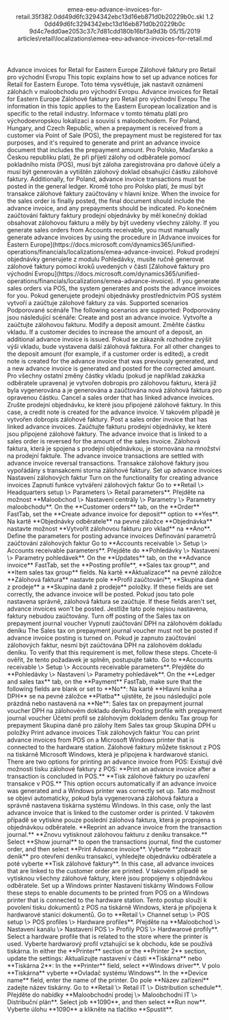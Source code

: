 <?xml version="1.0" encoding="UTF-8"?>
<xliff xmlns:logoport="urn:logoport:xliffeditor:xliff-extras:1.0" xmlns:tilt="urn:logoport:xliffeditor:tilt-non-translatables:1.0" xmlns:xsi="http://www.w3.org/2001/XMLSchema-instance" xmlns="urn:oasis:names:tc:xliff:document:1.2" xmlns:xliffext="urn:microsoft:content:schema:xliffextensions" version="1.2" xsi:schemaLocation="urn:oasis:names:tc:xliff:document:1.2 xliff-core-1.2-transitional.xsd">
  <file datatype="xml" source-language="en-US" original="emea-eeu-advance-invoices-for-retail.md" target-language="cs-CZ">
    <header>
      <tool tool-company="Microsoft" tool-version="1.0-7889195" tool-name="mdxliff" tool-id="mdxliff"/>
      <xliffext:skl_file_name>emea-eeu-advance-invoices-for-retail.35f382.0dd49d6fc3294342ebc13d16eb871d0b20229b0c.skl</xliffext:skl_file_name>
      <xliffext:version>1.2</xliffext:version>
      <xliffext:ms.openlocfilehash>0dd49d6fc3294342ebc13d16eb871d0b20229b0c</xliffext:ms.openlocfilehash>
      <xliffext:ms.sourcegitcommit>9d4c7edd0ae2053c37c7d81cdd180b16bf3a9d3b</xliffext:ms.sourcegitcommit>
      <xliffext:ms.lasthandoff>05/15/2019</xliffext:ms.lasthandoff>
      <xliffext:ms.openlocfilepath>articles\retail\localizations\emea-eeu-advance-invoices-for-retail.md</xliffext:ms.openlocfilepath>
    </header>
    <body>
      <group extype="content" id="content">
        <trans-unit xml:space="preserve" translate="yes" id="101" restype="x-metadata">
          <source>Advance invoices for Retail for Eastern Europe</source>
        <target logoport:matchpercent="101" state="translated" state-qualifier="leveraged-tm">Zálohové faktury pro Retail pro východní Evropu</target></trans-unit>
        <trans-unit xml:space="preserve" translate="yes" id="102" restype="x-metadata">
          <source>This topic explains how to set up advance notices for Retail for Eastern Europe.</source>
        <target logoport:matchpercent="101" state="translated" state-qualifier="leveraged-tm">Toto téma vysvětluje, jak nastavit oznámení zálohách v maloobchodu pro východní Evropu.</target></trans-unit>
        <trans-unit xml:space="preserve" translate="yes" id="103">
          <source>Advance invoices for Retail for Eastern Europe</source>
        <target logoport:matchpercent="101" state="translated" state-qualifier="leveraged-tm">Zálohové faktury pro Retail pro východní Evropu</target></trans-unit>
        <trans-unit xml:space="preserve" translate="yes" id="104">
          <source>The information in this topic applies to the Eastern European localization and is specific to the retail industry.</source>
        <target logoport:matchpercent="101" state="translated" state-qualifier="leveraged-tm">Informace v tomto tématu platí pro východoevropskou lokalizaci a souvisí s maloobchodem.</target></trans-unit>
        <trans-unit xml:space="preserve" translate="yes" id="105">
          <source>For Poland, Hungary, and Czech Republic, when a prepayment is received from a customer via Point of Sale (POS), the prepayment must be registered for tax purposes, and it's required to generate and print an advance invoice document that includes the prepayment amount.</source>
        <target logoport:matchpercent="101" state="translated" state-qualifier="leveraged-tm">Pro Polsko, Maďarsko a Českou republiku platí, že při přijetí zálohy od odběratele pomocí pokladního místa (POS), musí být záloha zaregistrována pro daňové účely a musí být generován a vytištěn zálohový doklad obsahující částku zálohové faktury.</target></trans-unit>
        <trans-unit xml:space="preserve" translate="yes" id="106">
          <source>Additionally, for Poland, advance invoice transactions must be posted in the general ledger.</source>
        <target logoport:matchpercent="101" state="translated" state-qualifier="leveraged-tm">Kromě toho pro Polsko platí, že musí být transakce zálohové faktury zaúčtovány v hlavní knize.</target></trans-unit>
        <trans-unit xml:space="preserve" translate="yes" id="107">
          <source>When the invoice for the sales order is finally posted, the final document should include the advance invoice, and any prepayments should be indicated.</source>
        <target logoport:matchpercent="101" state="translated" state-qualifier="leveraged-tm">Po konečném zaúčtování faktury faktury prodejní objednávky by měl konečný doklad obsahovat zálohovou fakturu a měly by být uvedeny všechny zálohy.</target></trans-unit>
        <trans-unit xml:space="preserve" translate="yes" id="108">
          <source>If you generate sales orders from Accounts receivable, you must manually generate advance invoices by using the procedure in <bpt id="p1">[</bpt>Advance invoices for Eastern Europe<ept id="p1">](https://docs.microsoft.com/dynamics365/unified-operations/financials/localizations/emea-advance-invoice)</ept>.</source>
        <target logoport:matchpercent="101" state="translated" state-qualifier="leveraged-tm">Pokud prodejní objednávky generujete z modulu Pohledávky, musíte ručně generovat zálohové faktury pomocí kroků uvedených v části <bpt id="p1">[</bpt>Zálohové faktury pro východní Evropu<ept id="p1">](https://docs.microsoft.com/dynamics365/unified-operations/financials/localizations/emea-advance-invoice)</ept>.</target></trans-unit>
        <trans-unit xml:space="preserve" translate="yes" id="109">
          <source>If you generate sales orders via POS, the system generates and posts the advance invoices for you.</source>
        <target logoport:matchpercent="101" state="translated" state-qualifier="leveraged-tm">Pokud generujete prodejní objednávky prostřednictvím POS systém vytvoří a zaúčtuje zálohové faktury za vás.</target></trans-unit>
        <trans-unit xml:space="preserve" translate="yes" id="110">
          <source>Supported scenarios</source>
        <target logoport:matchpercent="101" state="translated" state-qualifier="leveraged-tm">Podporované scénáře</target></trans-unit>
        <trans-unit xml:space="preserve" translate="yes" id="111">
          <source>The following scenarios are supported:</source>
        <target logoport:matchpercent="101" state="translated" state-qualifier="leveraged-tm">Podporovány jsou následující scénáře:</target></trans-unit>
        <trans-unit xml:space="preserve" translate="yes" id="112">
          <source>Create and post an advance invoice.</source>
        <target logoport:matchpercent="101" state="translated" state-qualifier="leveraged-tm">Vytvořte a zaúčtujte zálohovou fakturu.</target></trans-unit>
        <trans-unit xml:space="preserve" translate="yes" id="113">
          <source>Modify a deposit amount.</source>
        <target logoport:matchpercent="101" state="translated" state-qualifier="leveraged-tm">Změňte částku vkladu.</target></trans-unit>
        <trans-unit xml:space="preserve" translate="yes" id="114">
          <source>If a customer decides to increase the amount of a deposit, an additional advance invoice is issued.</source>
        <target logoport:matchpercent="101" state="translated" state-qualifier="leveraged-tm">Pokud se zákazník rozhodne zvýšit výši vkladu, bude vystavena další zálohová faktura.</target></trans-unit>
        <trans-unit xml:space="preserve" translate="yes" id="115">
          <source>For all other changes to the deposit amount (for example, if a customer order is edited), a credit note is created for the advance invoice that was previously generated, and a new advance invoice is generated and posted for the corrected amount.</source>
        <target logoport:matchpercent="101" state="translated" state-qualifier="leveraged-tm">Pro všechny ostatní změny částky vkladu (pokud je například zakázka odběratele upravena) je vytvořen dobropis pro zálohovou fakturu, která již byla vygenerována a je generována a zaúčtována nová zálohová faktura pro opravenou částku.</target></trans-unit>
        <trans-unit xml:space="preserve" translate="yes" id="116">
          <source>Cancel a sales order that has linked advance invoices.</source>
        <target logoport:matchpercent="101" state="translated" state-qualifier="leveraged-tm">Zrušte prodejní objednávku, ke které jsou připojené zálohové faktury.</target></trans-unit>
        <trans-unit xml:space="preserve" translate="yes" id="117">
          <source>In this case, a credit note is created for the advance invoice.</source>
        <target logoport:matchpercent="101" state="translated" state-qualifier="leveraged-tm">V takovém případě je vytvořen dobropis zálohové faktury.</target></trans-unit>
        <trans-unit xml:space="preserve" translate="yes" id="118">
          <source>Post a sales order invoice that has linked advance invoices.</source>
        <target logoport:matchpercent="101" state="translated" state-qualifier="leveraged-tm">Zaúčtujte fakturu prodejní objednávky, ke které jsou připojené zálohové faktury.</target></trans-unit>
        <trans-unit xml:space="preserve" translate="yes" id="119">
          <source>The advance invoice that is linked to a sales order is reversed for the amount of the sales invoice.</source>
        <target logoport:matchpercent="101" state="translated" state-qualifier="leveraged-tm">Zálohová faktura, která je spojena s prodejní objednávkou, je stornována na množství na prodejní faktuře.</target></trans-unit>
        <trans-unit xml:space="preserve" translate="yes" id="120">
          <source>The advance invoice transactions are settled with advance invoice reversal transactions.</source>
        <target logoport:matchpercent="101" state="translated" state-qualifier="leveraged-tm">Transakce zálohové faktury jsou vypořádány s transakcemi storna zálohové faktury.</target></trans-unit>
        <trans-unit xml:space="preserve" translate="yes" id="121">
          <source>Set up advance invoices</source>
        <target logoport:matchpercent="101" state="translated" state-qualifier="leveraged-tm">Nastavení zálohových faktur</target></trans-unit>
        <trans-unit xml:space="preserve" translate="yes" id="122">
          <source>Turn on the functionality for creating advance invoices</source>
        <target logoport:matchpercent="101" state="translated" state-qualifier="leveraged-tm">Zapnutí funkce vytváření zálohových faktur</target></trans-unit>
        <trans-unit xml:space="preserve" translate="yes" id="123">
          <source>Go to <bpt id="p1">**</bpt>Retail <ph id="ph1">\&gt;</ph> Headquarters setup <ph id="ph2">\&gt;</ph> Parameters <ph id="ph3">\&gt;</ph> Retail parameters<ept id="p1">**</ept>.</source>
        <target logoport:matchpercent="101" state="translated" state-qualifier="leveraged-tm">Přejděte na možnost <bpt id="p1">**</bpt>Maloobchod <ph id="ph1">\&gt;</ph> Nastavení centrály <ph id="ph2">\&gt;</ph> Parametry <ph id="ph3">\&gt;</ph> Parametry maloobchodu<ept id="p1">**</ept>.</target></trans-unit>
        <trans-unit xml:space="preserve" translate="yes" id="124">
          <source>On the <bpt id="p1">**</bpt>Customer orders<ept id="p1">**</ept> tab, on the <bpt id="p2">**</bpt>Order<ept id="p2">**</ept> FastTab, set the <bpt id="p3">**</bpt>Create advance invoice for deposit<ept id="p3">**</ept> option to <bpt id="p4">**</bpt>Yes<ept id="p4">**</ept>.</source>
        <target logoport:matchpercent="101" state="translated" state-qualifier="leveraged-tm">Na kartě <bpt id="p1">**</bpt>Objednávky odběratele<ept id="p1">**</ept> na pevné záložce <bpt id="p2">**</bpt>Objednávka<ept id="p2">**</ept> nastavte možnost <bpt id="p3">**</bpt>Vytvořit zálohovou fakturu pro vklad<ept id="p3">**</ept> na <bpt id="p4">**</bpt>Ano<ept id="p4">**</ept>.</target></trans-unit>
        <trans-unit xml:space="preserve" translate="yes" id="125">
          <source>Define the parameters for posting advance invoices</source>
        <target logoport:matchpercent="101" state="translated" state-qualifier="leveraged-tm">Definování parametrů zaúčtování zálohových faktur</target></trans-unit>
        <trans-unit xml:space="preserve" translate="yes" id="126">
          <source>Go to <bpt id="p1">**</bpt>Accounts receivable <ph id="ph1">\&gt;</ph> Setup <ph id="ph2">\&gt;</ph> Accounts receivable parameters<ept id="p1">**</ept>.</source>
        <target logoport:matchpercent="101" state="translated" state-qualifier="leveraged-tm">Přejděte do <bpt id="p1">**</bpt>Pohledávky <ph id="ph1">\&gt;</ph> Nastavení <ph id="ph2">\&gt;</ph> Parametry pohledávek<ept id="p1">**</ept>.</target></trans-unit>
        <trans-unit xml:space="preserve" translate="yes" id="127">
          <source>On the <bpt id="p1">**</bpt>Updates<ept id="p1">**</ept> tab, on the <bpt id="p2">**</bpt>Advance invoice<ept id="p2">**</ept> FastTab, set the <bpt id="p3">**</bpt>Posting profile<ept id="p3">**</ept>, <bpt id="p4">**</bpt>Sales tax group<ept id="p4">**</ept>, and <bpt id="p5">**</bpt>Item sales tax group<ept id="p5">**</ept> fields.</source>
        <target logoport:matchpercent="101" state="translated" state-qualifier="leveraged-tm">Na kartě <bpt id="p1">**</bpt>Aktualizace<ept id="p1">**</ept> na pevné záložce <bpt id="p2">**</bpt>Zálohová faktura<ept id="p2">**</ept> nastavte pole <bpt id="p3">**</bpt>Profil zaúčtování<ept id="p3">**</ept>, <bpt id="p4">**</bpt>Skupina daně z prodeje<ept id="p4">**</ept> a <bpt id="p5">**</bpt>Skupina daně z prodeje<ept id="p5">**</ept> položky.</target></trans-unit>
        <trans-unit xml:space="preserve" translate="yes" id="128">
          <source>If these fields are set correctly, the advance invoice will be posted.</source>
        <target logoport:matchpercent="101" state="translated" state-qualifier="leveraged-tm">Pokud jsou tato pole nastavena správně, zálohová faktura se zaúčtuje.</target></trans-unit>
        <trans-unit xml:space="preserve" translate="yes" id="129">
          <source>If these fields aren't set, advance invoices won't be posted.</source>
        <target logoport:matchpercent="101" state="translated" state-qualifier="leveraged-tm">Jestliže tato pole nejsou nastavena, faktury nebudou zaúčtovány.</target></trans-unit>
        <trans-unit xml:space="preserve" translate="yes" id="130">
          <source>Turn off posting of the Sales tax on prepayment journal voucher</source>
        <target logoport:matchpercent="101" state="translated" state-qualifier="leveraged-tm">Vypnutí zaúčtování DPH na zálohovém dokladu deníku</target></trans-unit>
        <trans-unit xml:space="preserve" translate="yes" id="131">
          <source>The Sales tax on prepayment journal voucher must not be posted if advance invoice posting is turned on.</source>
        <target logoport:matchpercent="101" state="translated" state-qualifier="leveraged-tm">Pokud je zapnuto zaúčtování zálohových faktur, nesmí být zaúčtována DPH na zálohovém dokladu deníku.</target></trans-unit>
        <trans-unit xml:space="preserve" translate="yes" id="132">
          <source>To verify that this requirement is met, follow these steps.</source>
        <target logoport:matchpercent="101" state="translated" state-qualifier="leveraged-tm">Chcete-li ověřit, že tento požadavek je splněn, postupujte takto.</target></trans-unit>
        <trans-unit xml:space="preserve" translate="yes" id="133">
          <source>Go to <bpt id="p1">**</bpt>Accounts receivable <ph id="ph1">\&gt;</ph> Setup <ph id="ph2">\&gt;</ph> Accounts receivable parameters<ept id="p1">**</ept>.</source>
        <target logoport:matchpercent="101" state="translated" state-qualifier="leveraged-tm">Přejděte do <bpt id="p1">**</bpt>Pohledávky <ph id="ph1">\&gt;</ph> Nastavení <ph id="ph2">\&gt;</ph> Parametry pohledávek<ept id="p1">**</ept>.</target></trans-unit>
        <trans-unit xml:space="preserve" translate="yes" id="134">
          <source>On the <bpt id="p1">**</bpt>Ledger and sales tax<ept id="p1">**</ept> tab, on the <bpt id="p2">**</bpt>Payment<ept id="p2">**</ept> FastTab, make sure that the following fields are blank or set to <bpt id="p3">**</bpt>No<ept id="p3">**</ept>:</source>
        <target logoport:matchpercent="101" state="translated" state-qualifier="leveraged-tm">Na kartě <bpt id="p1">**</bpt>Hlavní kniha a DPH<ept id="p1">**</ept> se na pevné záložce <bpt id="p2">**</bpt>Platba<ept id="p2">**</ept> ujistěte, že jsou následující pole prázdná nebo nastavená na <bpt id="p3">**</bpt>Ne<ept id="p3">**</ept>:</target></trans-unit>
        <trans-unit xml:space="preserve" translate="yes" id="135">
          <source>Sales tax on prepayment journal voucher</source>
        <target logoport:matchpercent="101" state="translated" state-qualifier="leveraged-tm">DPH na zálohovém dokladu deníku</target></trans-unit>
        <trans-unit xml:space="preserve" translate="yes" id="136">
          <source>Posting profile with prepayment journal voucher</source>
        <target logoport:matchpercent="101" state="translated" state-qualifier="leveraged-tm">Účetní profil se zálohovým dokladem deníku</target></trans-unit>
        <trans-unit xml:space="preserve" translate="yes" id="137">
          <source>Tax group for prepayment</source>
        <target logoport:matchpercent="101" state="translated" state-qualifier="leveraged-tm">Skupina daně pro zálohy</target></trans-unit>
        <trans-unit xml:space="preserve" translate="yes" id="138">
          <source>Item Sales tax group</source>
        <target logoport:matchpercent="101" state="translated" state-qualifier="leveraged-tm">Skupina DPH u položky</target></trans-unit>
        <trans-unit xml:space="preserve" translate="yes" id="139">
          <source>Print advance invoices</source>
        <target logoport:matchpercent="101" state="translated" state-qualifier="leveraged-tm">Tisk zálohových faktur</target></trans-unit>
        <trans-unit xml:space="preserve" translate="yes" id="140">
          <source>You can print advance invoices from POS on a Microsoft Windows printer that is connected to the hardware station.</source>
        <target logoport:matchpercent="101" state="translated" state-qualifier="leveraged-tm">Zálohové faktury můžete tisknout z POS na tiskárně Microsoft Windows, která je připojena k hardwarové stanici.</target></trans-unit>
        <trans-unit xml:space="preserve" translate="yes" id="141">
          <source>There are two options for printing an advance invoice from POS:</source>
        <target logoport:matchpercent="101" state="translated" state-qualifier="leveraged-tm">Existují dvě možnosti tisku zálohové faktury z POS:</target></trans-unit>
        <trans-unit xml:space="preserve" translate="yes" id="142">
          <source><bpt id="p1">**</bpt>Print an advance invoice after a transaction is concluded in POS.<ept id="p1">**</ept></source>
        <target logoport:matchpercent="101" state="translated" state-qualifier="leveraged-tm"><bpt id="p1">**</bpt>Tisk zálohové faktury po uzavření transakce v POS.<ept id="p1">**</ept></target></trans-unit>
        <trans-unit xml:space="preserve" translate="yes" id="143">
          <source>This option occurs automatically if an advance invoice was generated and a Windows printer was correctly set up.</source>
        <target logoport:matchpercent="101" state="translated" state-qualifier="leveraged-tm">Tato možnost se objeví automaticky, pokud byla vygenerovaná zálohová faktura a správně nastavena tiskárna systému Windows.</target></trans-unit>
        <trans-unit xml:space="preserve" translate="yes" id="144">
          <source>In this case, only the last advance invoice that is linked to the customer order is printed.</source>
        <target logoport:matchpercent="101" state="translated" state-qualifier="leveraged-tm">V takovém případě se vytiskne pouze poslední zálohová faktura, která je propojena s objednávkou odběratele.</target></trans-unit>
        <trans-unit xml:space="preserve" translate="yes" id="145">
          <source><bpt id="p1">**</bpt>Reprint an advance invoice from the transaction journal.<ept id="p1">**</ept></source>
        <target logoport:matchpercent="101" state="translated" state-qualifier="leveraged-tm"><bpt id="p1">**</bpt>Znovu vytisknout zálohovou fakturu z deníku transakce.<ept id="p1">**</ept></target></trans-unit>
        <trans-unit xml:space="preserve" translate="yes" id="146">
          <source>Select <bpt id="p1">**</bpt>Show journal<ept id="p1">**</ept> to open the transactions journal, find the customer order, and then select <bpt id="p2">**</bpt>Print Advance invoice<ept id="p2">**</ept>.</source>
        <target logoport:matchpercent="101" state="translated" state-qualifier="leveraged-tm">Vyberte <bpt id="p1">**</bpt>zobrazit deník<ept id="p1">**</ept> pro otevření deníku transakcí, vyhledejte objednávku odběratele a poté vyberte <bpt id="p2">**</bpt>Tisk zálohové faktury<ept id="p2">**</ept>.</target></trans-unit>
        <trans-unit xml:space="preserve" translate="yes" id="147">
          <source>In this case, all advance invoices that are linked to the customer order are printed.</source>
        <target logoport:matchpercent="101" state="translated" state-qualifier="leveraged-tm">V takovém případě se vytisknou všechny zálohové faktury, které jsou propojeny s objednávkou odběratele.</target></trans-unit>
        <trans-unit xml:space="preserve" translate="yes" id="148">
          <source>Set up a Windows printer</source>
        <target logoport:matchpercent="101" state="translated" state-qualifier="leveraged-tm">Nastavení tiskárny Windows</target></trans-unit>
        <trans-unit xml:space="preserve" translate="yes" id="149">
          <source>Follow these steps to enable documents to be printed from POS on a Windows printer that is connected to the hardware station.</source>
        <target logoport:matchpercent="101" state="translated" state-qualifier="leveraged-tm">Tento postup slouží k povolení tisku dokumentů z POS na tiskárně Windows, která je připojena k hardwarové stanici dokumentů.</target></trans-unit>
        <trans-unit xml:space="preserve" translate="yes" id="150">
          <source>Go to <bpt id="p1">**</bpt>Retail <ph id="ph1">\&gt;</ph> Channel setup <ph id="ph2">\&gt;</ph> POS setup <ph id="ph3">\&gt;</ph> POS profiles <ph id="ph4">\&gt;</ph> Hardware profiles<ept id="p1">**</ept>.</source>
        <target logoport:matchpercent="101" state="translated" state-qualifier="leveraged-tm">Přejděte na <bpt id="p1">**</bpt>Maloobchod <ph id="ph1">\&gt;</ph> Nastavení kanálu <ph id="ph2">\&gt;</ph> Nastavení POS <ph id="ph3">\&gt;</ph> Profily POS <ph id="ph4">\&gt;</ph> Hardwarové profily<ept id="p1">**</ept>.</target></trans-unit>
        <trans-unit xml:space="preserve" translate="yes" id="151">
          <source>Select a hardware profile that is related to the store where the printer is used.</source>
        <target logoport:matchpercent="101" state="translated" state-qualifier="leveraged-tm">Vyberte hardwarový profil vztahující se k obchodu, kde se používá tiskárna.</target></trans-unit>
        <trans-unit xml:space="preserve" translate="yes" id="152">
          <source>In either the <bpt id="p1">**</bpt>Printer<ept id="p1">**</ept> section or the <bpt id="p2">**</bpt>Printer 2<ept id="p2">**</ept> section, update the settings:</source>
        <target logoport:matchpercent="101" state="translated" state-qualifier="leveraged-tm">Aktualizujte nastavení v části <bpt id="p1">**</bpt>Tiskárna<ept id="p1">**</ept> nebo <bpt id="p2">**</bpt>Tiskárna 2<ept id="p2">**</ept>:</target></trans-unit>
        <trans-unit xml:space="preserve" translate="yes" id="153">
          <source>In the <bpt id="p1">**</bpt>Printer<ept id="p1">**</ept> field, select <bpt id="p2">**</bpt>Windows driver<ept id="p2">**</ept>.</source>
        <target logoport:matchpercent="101" state="translated" state-qualifier="leveraged-tm">V polo <bpt id="p1">**</bpt>Tiskárna<ept id="p1">**</ept> vyberte <bpt id="p2">**</bpt>Ovladač systému Windows<ept id="p2">**</ept>.</target></trans-unit>
        <trans-unit xml:space="preserve" translate="yes" id="154">
          <source>In the <bpt id="p1">**</bpt>Device name<ept id="p1">**</ept> field, enter the name of the printer.</source>
        <target logoport:matchpercent="101" state="translated" state-qualifier="leveraged-tm">Do pole <bpt id="p1">**</bpt>Název zařízení<ept id="p1">**</ept> zadejte název tiskárny.</target></trans-unit>
        <trans-unit xml:space="preserve" translate="yes" id="155">
          <source>Go to <bpt id="p1">**</bpt>Retail <ph id="ph1">\&gt;</ph> Retail IT <ph id="ph2">\&gt;</ph> Distribution schedule<ept id="p1">**</ept>.</source>
        <target logoport:matchpercent="101" state="translated" state-qualifier="leveraged-tm">Přejděte do nabídky <bpt id="p1">**</bpt>Maloobchodní prodej <ph id="ph1">\&gt;</ph> Maloobchodní IT <ph id="ph2">\&gt;</ph> Distribuční plán<ept id="p1">**</ept>.</target></trans-unit>
        <trans-unit xml:space="preserve" translate="yes" id="156">
          <source>Select job <bpt id="p1">**</bpt>1090<ept id="p1">**</ept>, and then select <bpt id="p2">**</bpt>Run now<ept id="p2">**</ept>.</source>
        <target logoport:matchpercent="101" state="translated" state-qualifier="leveraged-tm">Vyberte úlohu <bpt id="p1">**</bpt>1090<ept id="p1">**</ept> a klikněte na tlačítko <bpt id="p2">**</bpt>Spustit<ept id="p2">**</ept>.</target></trans-unit>
      </group>
    </body>
  </file>
</xliff>